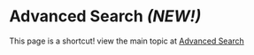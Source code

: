 # Advanced Search <em>(NEW!)</em>

This page is a shortcut! view the main topic at [Advanced Search](Find/advanced/index.md)
